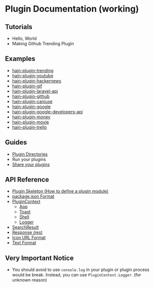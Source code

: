 # Plugin Documentation (working)

## Tutorials

* Hello, World
* Making Github Trending Plugin

## Examples

* [hain-plugin-trending](https://github.com/appetizermonster/hain-plugin-trending)
* [hain-plugin-youtube](https://github.com/appetizermonster/hain-plugin-youtube)
* [hain-plugin-hackernews](https://github.com/appetizermonster/hain-plugin-hackernews)
* [hain-plugin-gif](https://github.com/Metrakit/hain-plugin-gif)
* [hain-plugin-laravel-api](https://github.com/sewnboy/hain-plugin-laravel-api)
* [hain-plugin-github](https://github.com/k-meissonnier/hain-plugin-github)
* [hain-plugin-caniuse](https://github.com/Metrakit/hain-plugin-caniuse)
* [hain-plugin-google](https://github.com/leonardosnt/hain-plugin-google)
* [hain-plugin-google-developers-api](https://github.com/Braunson/hain-plugin-google-developers-api)
* [hain-plugin-money](https://github.com/Metrakit/hain-plugin-money)
* [hain-plugin-movie](https://github.com/Metrakit/hain-plugin-movie)
* [hain-plugin-trello](https://github.com/Metrakit/hain-plugin-trello)

## Guides

* [Plugin Directories](plugin-directories.md)
* Run your plugins
* [Share your plugins](share-your-plugins.md)

## API Reference

* [Plugin Skeleton (How to define a plugin module)](plugin-skeleton.md)
* [package.json Format](package-json-format.md)
* [PluginContext](plugin-context.md)
  - [App](plugin-context-app.md)
  - [Toast](plugin-context-toast.md)
  - [Shell](plugin-context-shell.md)
  - [Logger](plugin-context-logger.md)
* [SearchResult](search-result.md)
* [Response (res)](response.md)
* [Icon URL Format](icon-url-format.md)
* [Text Format](text-format.md)

## Very Important Notice

* You should avoid to use `console.log` in your plugin or plugin process would be break. Instead, you can use `PluginContext.Logger`. (for unknown reason)
